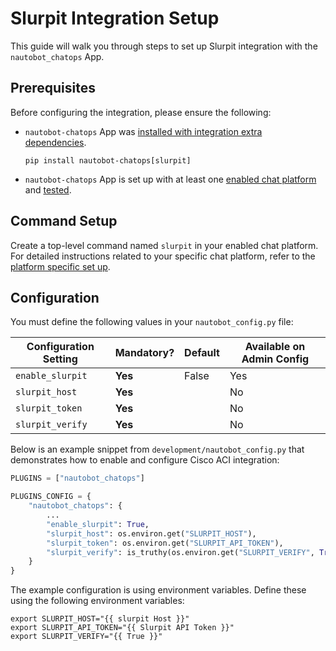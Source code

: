 # Slurpit Integration Setup

This guide will walk you through steps to set up Slurpit integration with the `nautobot_chatops` App.

## Prerequisites

Before configuring the integration, please ensure the following:

- `nautobot-chatops` App was [installed with integration extra dependencies](../install.md#installation-guide).
    ```shell
    pip install nautobot-chatops[slurpit]
    ```
- `nautobot-chatops` App is set up with at least one [enabled chat platform](../install.md#chat-platforms-configuration) and [tested](./../install.md#test-your-chatbot).

## Command Setup

Create a top-level command named `slurpit` in your enabled chat platform. For detailed instructions related to your specific chat platform, refer to the [platform specific set up](../install.md#chat-platforms-configuration).

## Configuration

You must define the following values in your `nautobot_config.py` file:

| Configuration Setting | Mandatory? | Default | Available on Admin Config |
| --------------------- | ---------- | ------- | ------------------------- |
| `enable_slurpit`      | **Yes**    | False   | Yes                       |
| `slurpit_host`        | **Yes**    |         | No                        |
| `slurpit_token`       | **Yes**    |         | No                        |
| `slurpit_verify`      | **Yes**    |         | No                        |

Below is an example snippet from `development/nautobot_config.py` that demonstrates how to enable and configure Cisco ACI integration:

```python
PLUGINS = ["nautobot_chatops"]

PLUGINS_CONFIG = {
    "nautobot_chatops": {
        ...
        "enable_slurpit": True,
        "slurpit_host": os.environ.get("SLURPIT_HOST"),
        "slurpit_token": os.environ.get("SLURPIT_API_TOKEN"),
        "slurpit_verify": is_truthy(os.environ.get("SLURPIT_VERIFY", True)),
    }
}
```

The example configuration is using environment variables. Define these using the following environment variables:

```shell
export SLURPIT_HOST="{{ slurpit Host }}"
export SLURPIT_API_TOKEN="{{ Slurpit API Token }}"
export SLURPIT_VERIFY="{{ True }}"
```